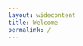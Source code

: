 ```yaml
---
layout: widecontent
title: Welcome
permalink: /
---
```


<style type="text/css">
.container{
    display: flex;
}
.fixed{

}
.flex-item{
    flex-grow: 0.5;
}
</style>

<script type="text/javascript">

images_list= {{ site.data.images | jsonify}}

console.log(images_list)

  function getImageHTML() {
    var html_code = '<img src=\"';
    var randomIndex = Math.floor(Math.random() * images_list.length);
    html_code += images_list[randomIndex]["href"];
    html_code += '\"  style=\"max-width:90vw; max-height:60vh;\" alt=\"have you tried ~refreshing~?!\"/>';
    html_code += "<br /><p align=\"left\">"
    html_code += images_list[randomIndex]["caption"];
    html_code += "</p>"

    return html_code;
  }
</script>

<div style="text-align:center">
  <div style="display: inline-block;">
  <script type="text/javascript">
    document.write(getImageHTML());
  </script>
  </div>
</div>
